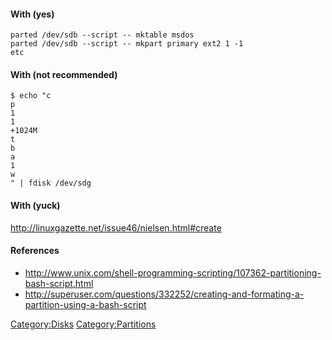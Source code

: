 #### With <parted> (yes)

`parted /dev/sdb --script -- mktable msdos`\
`parted /dev/sdb --script -- mkpart primary ext2 1 -1`\
`etc`

#### With <fdisk> (not recommended)

    $ echo "c
    p
    1
    1
    +1024M
    t
    b
    a
    1
    w
    " | fdisk /dev/sdg

#### With <sfdisk> (yuck)

<http://linuxgazette.net/issue46/nielsen.html#create>

#### References

-   <http://www.unix.com/shell-programming-scripting/107362-partitioning-bash-script.html>
-   <http://superuser.com/questions/332252/creating-and-formating-a-partition-using-a-bash-script>

<Category:Disks> <Category:Partitions>
